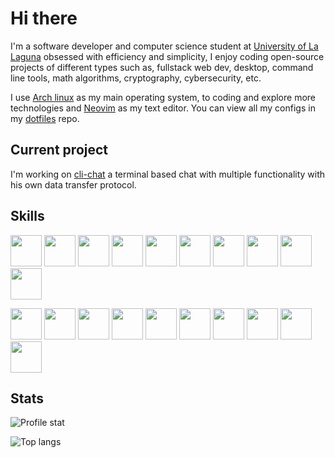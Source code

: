 # Hi there

I'm a software developer and computer science student at [University of La Laguna](https://www.ull.es/)
obsessed with efficiency and simplicity, I enjoy coding open-source projects of different types such as, fullstack web dev, desktop, command line tools, math algorithms, cryptography, cybersecurity, etc.

I use [Arch linux](https://archlinux.org/) as my main operating system, to coding and explore
more technologies and [Neovim](https://neovim.io/) as my text editor. You can view all my configs
in my [dotfiles](https://github.com/Guillex387/dotfiles) repo.

## Current project

I'm working on [cli-chat](https://github.com/Guillex387/cli-chat) a terminal based chat
with multiple functionality with his own data transfer protocol.

## Skills

<p>
  <img height="50" src="https://cdn.jsdelivr.net/gh/devicons/devicon/icons/c/c-original.svg" />
  <img height="50" src="https://cdn.jsdelivr.net/gh/devicons/devicon/icons/cplusplus/cplusplus-original.svg" />
  <img height="50" src="https://cdn.jsdelivr.net/gh/devicons/devicon/icons/typescript/typescript-original.svg" />
  <img height="50" src="https://cdn.jsdelivr.net/gh/devicons/devicon/icons/javascript/javascript-original.svg" />
  <img height="50" src="https://cdn.jsdelivr.net/gh/devicons/devicon/icons/html5/html5-original.svg" />
  <img height="50" src="https://cdn.jsdelivr.net/gh/devicons/devicon/icons/css3/css3-original.svg" />
  <img height="50" src="https://cdn.jsdelivr.net/gh/devicons/devicon/icons/rust/rust-plain.svg" />
  <img height="50" src="https://cdn.jsdelivr.net/gh/devicons/devicon/icons/lua/lua-plain-wordmark.svg" />
  <img height="50" src="https://cdn.jsdelivr.net/gh/devicons/devicon/icons/dart/dart-original.svg" />
  <img height="50" src="https://cdn.jsdelivr.net/gh/devicons/devicon/icons/go/go-original-wordmark.svg" />
</p>
<p>
  <img height="50" src="https://cdn.jsdelivr.net/gh/devicons/devicon/icons/bash/bash-original.svg" />
  <img height="50" src="https://cdn.jsdelivr.net/gh/devicons/devicon/icons/firebase/firebase-plain-wordmark.svg" />
  <img height="50" src="https://cdn.jsdelivr.net/gh/devicons/devicon/icons/nodejs/nodejs-original.svg" />
  <img height="50" src="https://cdn.jsdelivr.net/gh/devicons/devicon/icons/npm/npm-original-wordmark.svg" />
  <img height="50" src="https://cdn.jsdelivr.net/gh/devicons/devicon/icons/electron/electron-original.svg" />
  <img height="50" src="https://cdn.jsdelivr.net/gh/devicons/devicon/icons/react/react-original.svg" />
  <img height="50" src="https://cdn.jsdelivr.net/gh/devicons/devicon/icons/svelte/svelte-original.svg" />
  <img height="50" src="https://cdn.jsdelivr.net/gh/devicons/devicon/icons/linux/linux-original.svg" />
  <img height="50" src="https://cdn.jsdelivr.net/gh/devicons/devicon/icons/redis/redis-original.svg" />
  <img height="50" src="https://cdn.jsdelivr.net/gh/devicons/devicon/icons/git/git-original.svg" />
</p>

## Stats

![Profile stat](https://github-readme-stats.vercel.app/api?username=guillex387&show_icons=true&theme=radical&include_all_commits=true)

![Top langs](https://github-readme-stats.vercel.app/api/top-langs/?username=guillex387&exclude_repo=dotfiles&theme=radical&size_weight=0.5&count_weight=0.5&langs_count=10&hide_progress=true)
